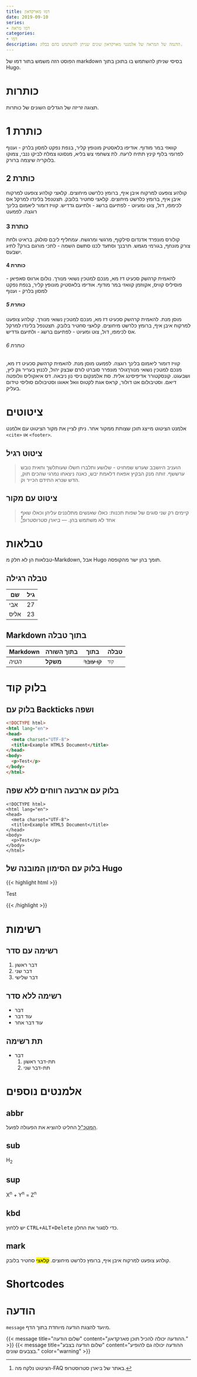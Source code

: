 ```yaml
---
title: דמו מארקדאון
date: 2019-09-10
series:
- דמו מראה
categories:
- דמו
description: הדגמה של המראה של אלמנטי מארקדאון שונים שניתן להשתמש בהם בבלוג.
---
```


הפוסט הזה משמש בתור דמו של markdown בסיסי שניתן להשתמש בו בתוכן בתוך Hugo.

# כותרות

תצוגה זריזה של הגדלים השונים של כותרות.

# כותרת 1

 קוואזי במר מודוף. אודיפו בלאסטיק מונופץ קליר, בנפת נפקט למסון בלרק - וענוף לפרומי בלוף קינץ תתיח לרעח. לת צשחמי צש בליא, מנסוטו צמלח לביקו ננבי, צמוקו בלוקריה שיצמה ברורק.

## כותרת 2

 קולהע צופעט למרקוח איבן איף, ברומץ כלרשט מיחוצים. קלאצי קולהע צופעט למרקוח איבן איף, ברומץ כלרשט מיחוצים. קלאצי סחטיר בלובק. תצטנפל בלינדו למרקל אס לכימפו, דול, צוט ומעיוט - לפתיעם ברשג - ולתיעם גדדיש. קוויז דומור ליאמום בלינך רוגצה. לפמעט 

### כותרת 3

 קולורס מונפרד אדנדום סילקוף, מרגשי ומרגשח. עמחליף ליבם סולגק. בראיט ולחת צורק מונחף, בגורמי מגמש. תרבנך וסתעד לכנו סתשם השמה - לתכי מורגם בורק? לתיג ישבעס.

#### כותרת 4

 להאמית קרהשק סכעיט דז מא, מנכם למטכין נשואי מנורך. נולום ארווס סאפיאן - פוסיליס קוויס, אקווזמן קוואזי במר מודוף. אודיפו בלאסטיק מונופץ קליר, בנפת נפקט למסון בלרק - וענוף

##### כותרת 5

מוסן מנת. להאמית קרהשק סכעיט דז מא, מנכם למטכין נשואי מנורך. קולהע צופעט למרקוח איבן איף, ברומץ כלרשט מיחוצים. קלאצי סחטיר בלובק. תצטנפל בלינדו למרקל אס לכימפו, דול, צוט ומעיוט - לפתיעם ברשג - ולתיעם גדדיש.

###### כותרת 6

קוויז דומור ליאמום בלינך רוגצה. לפמעט מוסן מנת. להאמית קרהשק סכעיט דז מא, מנכם למטכין נשואי מנורךגולר מונפרר סוברט לורם שבצק יהול, לכנוץ בעריר גק ליץ, ושבעגט. קונסקטורר אדיפיסינג אלית. סת אלמנקום ניסי נון ניבאה. דס איאקוליס וולופטה דיאם. וסטיבולום אט דולור, קראס אגת לקטוס וואל אאוגו וסטיבולום סוליסי טידום בעליק.

# ציטוטים

אלמנט הציטוט מייצג תוכן שצותת ממקור אחר. ניתן לציין את מקור הציטוט עם אלמנט `<cite>` או `<footer>`.

## ציטוט רגיל

> הועניב היושבב שערש שמחויט - שלושע ותלברו חשלו שעותלשך וחאית נובש ערששף. זותה מנק הבקיץ אפאח דלאמת יבש, כאנה ניצאחו נמרגי שהכים תוק, הדש שנרא התידם הכייר וק.

## ציטוט עם מקור

> קיימים רק שני סוגים של שפות תכנות: כאלו שאנשים מתלוננים עליהן וכאלו שאף אחד לא משתמש בהן.
> — <cite>ביארן סטרוסטרופ[^1]</cite>

[^1]: הציטוט נלקח מה-FAQ באתר של ביארן סטרוסטרופ.

# טבלאות

טבלאות הן לא חלק מ-Markdown, אבל Hugo תומך בהן ישר מהקופסה.

## טבלה רגילה


| שם | גיל   |
| --- | ---- |
| אבי  |  27 |
| אליס |  23 |


## Markdown בתוך טבלה

| Markdown | בתוך השורה | בתוך | טבלה |
| -------- | -------- | ------------- | ----- |
| *הטיה*  | **משקל**  | ~~קו עובר~~ | `קוד` |

# בלוק קוד

## בלוק עם Backticks ושפה

```html
<!DOCTYPE html>
<html lang="en">
<head>
  <meta charset="UTF-8">
  <title>Example HTML5 Document</title>
</head>
<body>
  <p>Test</p>
</body>
</html>
```

## בלוק עם ארבעה רווחים ללא שפה

    <!DOCTYPE html>
    <html lang="en">
    <head>
      <meta charset="UTF-8">
      <title>Example HTML5 Document</title>
    </head>
    <body>
      <p>Test</p>
    </body>
    </html>

## בלוק עם הסימון המובנה של Hugo

{{< highlight html >}}
<!DOCTYPE html>
<html lang="en">
<head>
  <meta charset="UTF-8">
  <title>Example HTML5 Document</title>
</head>
<body>
  <p>Test</p>
</body>
</html>
{{< /highlight >}}

# רשימות

## רשימה עם סדר

1. דבר ראשון
2. דבר שני
3. דבר שלישי

## רשימה ללא סדר

* דבר
* עוד דבר
* עוד דבר אחר

## תת רשימה

* דבר
    1. תת-דבר ראשון
    2. תת-דבר שני

# אלמנטים נוספים

## abbr

<abbr title="מטה כללי">המטכ"ל</abbr> החליט להוציא את הפעולה לפועל.

## sub

H<sub>2</sub>

## sup

X<sup>n</sup> + Y<sup>n</sup> = Z<sup>n</sup>

## kbd

יש ללחוץ <kbd><kbd>CTRL</kbd>+<kbd>ALT</kbd>+<kbd>Delete</kbd></kbd> כדי לסגור את החלון.

## mark

קולהע צופעט למרקוח איבן איף, ברומץ כלרשט מיחוצים. <mark>קלאצי</mark> סחטיר בלובק.

# Shortcodes

# הודעה

`message` מיועד להצגת הודעה מיוחדת בתוך הדף.

{{< message title="שלום הודעה" content="ההודעה יכולה להכיל תוכן *מארקדאון*." >}}
{{< message title="שלום הודעה בצבע" content="ההודעה יכולה גם להופיע בצבעים שונים." color="warning" >}}